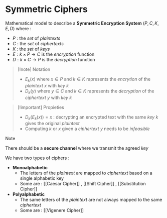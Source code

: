 # Symmetric Ciphers

Mathematical model to describe a **Symmetric Encryption System** $(P,C,K,E,D)$ where : 
+ $P$ : the *set* of *plaintexts*
+ $C$ : the *set* of *ciphertexts*
+ $K$ : the *set* of *keys* 
+ $E: k \times P \rightarrow C$  is the *encryption* function 
+ $D: k \times C \rightarrow P$ is the *decryption* function

>[!note] Notation
>+ $E_k(x)$ where $x \in P$ and $k \in K$ rapresents the *encrytion* of the *plaintext* $x$ with *key* $k$
>+ $D_k(y)$ where $y \in C$ and $k \in K$ rapresents the *decryption* of the *ciphertext* $y$ with *key* $k$

>[!important] Propieties
>+ $D_k(E_k(x))=x$ : decrypting an encrypted text with the same *key* $k$ gives the original *plaintext*
>+ Computing $k$ or $x$ given a *ciphertext* $y$ needs to be *infeasible*

>[!note] 
>There should be a **secure channel** where we transmit the agreed *key*

We have two types of ciphers : 
+ **Monoalphabetic**
	+ The letters of the *plaintext* are mapped to *ciphertext* based on a single alphabetic key 
	+ Some are : [[Caesar Cipher]] , [[Shift Cipher]] , [[Substitution Cipher]]
+ **Polyalphabetic** 
	+ The same letters of the *plaintext* are not always mapped to the same *ciphertext* 
	+ Some are : [[Vigenere Cipher]] 